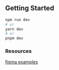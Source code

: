 ## Getting Started

```bash
npm run dev
# or
yarn dev
# or
pnpm dev
```

### Resources

[figma examples](<https://www.figma.com/file/O67NdmumbCxzZUrg69UcWz/Creative-web-landing-pages-(Community)?node-id=0%3A1&t=iAWBdEUShQBsVUTv-0>)
